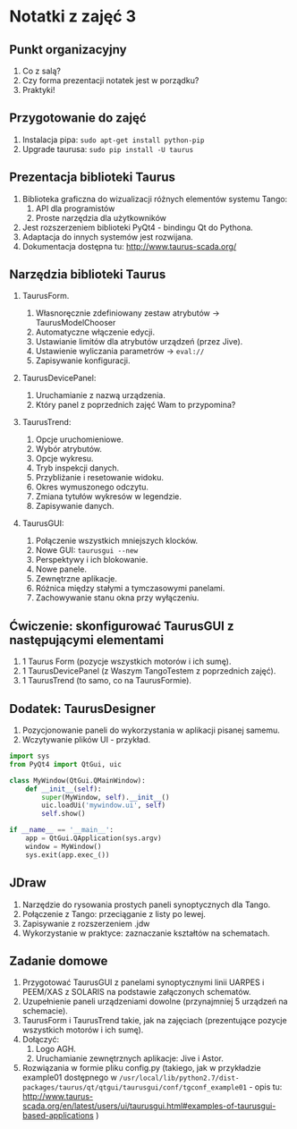 Notatki z zajęć 3
=================

Punkt organizacyjny
-------------------
1. Co z salą?
2. Czy forma prezentacji notatek jest w porządku?
3. Praktyki!

Przygotowanie do zajęć
----------------------
1. Instalacja pipa: `sudo apt-get install python-pip`
2. Upgrade taurusa: `sudo pip install -U taurus`

Prezentacja biblioteki Taurus
-----------------------------
1. Biblioteka graficzna do wizualizacji różnych elementów systemu Tango:
    1. API dla programistów
    2. Proste narzędzia dla użytkowników
2. Jest rozszerzeniem biblioteki PyQt4 - bindingu Qt do Pythona.
3. Adaptacja do innych systemów jest rozwijana.
4. Dokumentacja dostępna tu: http://www.taurus-scada.org/

Narzędzia biblioteki Taurus
---------------------------
1. TaurusForm.
    1. Własnoręcznie zdefiniowany zestaw atrybutów -> TaurusModelChooser
    2. Automatyczne włączenie edycji.
    3. Ustawianie limitów dla atrybutów urządzeń (przez Jive).
    4. Ustawienie wyliczania parametrów -> `eval://`
    5. Zapisywanie konfiguracji.
    
2. TaurusDevicePanel:
    1. Uruchamianie z nazwą urządzenia.
    2. Który panel z poprzednich zajęć Wam to przypomina?
    
3. TaurusTrend:
    1. Opcje uruchomieniowe.
    2. Wybór atrybutów.
    3. Opcje wykresu.
    4. Tryb inspekcji danych.
    5. Przybliżanie i resetowanie widoku.
    6. Okres wymuszonego odczytu.
    7. Zmiana tytułów wykresów w legendzie.
    8. Zapisywanie danych.
4. TaurusGUI:
    1. Połączenie wszystkich mniejszych klocków.
    2. Nowe GUI: `taurusgui --new`
    3. Perspektywy i ich blokowanie.
    4. Nowe panele.
    5. Zewnętrzne aplikacje.
    6. Różnica między stałymi a tymczasowymi panelami.
    7. Zachowywanie stanu okna przy wyłączeniu.
        
Ćwiczenie: skonfigurować TaurusGUI z następującymi elementami
-------------------------------------------------------------
1. 1 Taurus Form (pozycje wszystkich motorów i ich sumę).
2. 1 TaurusDevicePanel (z Waszym TangoTestem z poprzednich zajęć).
3. 1 TaurusTrend (to samo, co na TaurusFormie).

Dodatek: TaurusDesigner
-----------------------
1. Pozycjonowanie paneli do wykorzystania w aplikacji pisanej samemu.
2. Wczytywanie plików UI - przykład.

```python
import sys
from PyQt4 import QtGui, uic

class MyWindow(QtGui.QMainWindow):
    def __init__(self):
        super(MyWindow, self).__init__()
        uic.loadUi('mywindow.ui', self)
        self.show()

if __name__ == '__main__':
    app = QtGui.QApplication(sys.argv)
    window = MyWindow()
    sys.exit(app.exec_())
```
    
JDraw
-----
1. Narzędzie do rysowania prostych paneli synoptycznych dla Tango.
2. Połączenie z Tango: przeciąganie z listy po lewej.
3. Zapisywanie z rozszerzeniem .jdw
4. Wykorzystanie w praktyce: zaznaczanie kształtów na schematach.
    
Zadanie domowe
--------------
1. Przygotować TaurusGUI z panelami synoptycznymi linii UARPES i PEEM/XAS z SOLARIS na
podstawie załączonych schematów.
2. Uzupełnienie paneli urządzeniami dowolne (przynajmniej 5 urządzeń na schemacie).
3. TaurusForm i TaurusTrend takie, jak na zajęciach (prezentujące pozycje wszystkich motorów
i ich sumę).
4. Dołączyć:
    1. Logo AGH.
    2. Uruchamianie zewnętrznych aplikacje: Jive i Astor.
5. Rozwiązania w formie pliku config.py (takiego, jak w przykładzie example01 dostępnego
w `/usr/local/lib/python2.7/dist-packages/taurus/qt/qtgui/taurusgui/conf/tgconf_example01` - opis tu:
http://www.taurus-scada.org/en/latest/users/ui/taurusgui.html#examples-of-taurusgui-based-applications )
